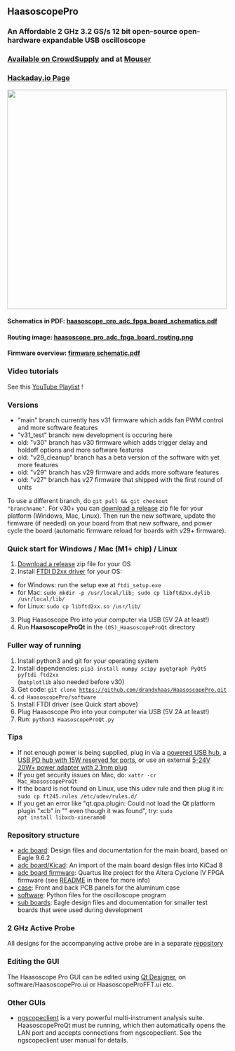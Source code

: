 ## HaasoscopePro

### An Affordable 2 GHz 3.2 GS/s 12 bit open-source open-hardware expandable USB oscilloscope

### [Available on CrowdSupply](https://www.crowdsupply.com/andy-haas/haasoscope-pro) and at [Mouser](https://www.mouser.com/c/?q=Haasoscope)

### [Hackaday.io Page](https://hackaday.io/project/200773-haasoscope-pro)

<img src="adc%20board%2Fhaasoscope_pro_adc_fpga_board.png" width="500">

#### Schematics in PDF: [haasoscope_pro_adc_fpga_board_schematics.pdf](adc%20board%2Fhaasoscope_pro_adc_fpga_board_schematics.pdf)

#### Routing image: [haasoscope_pro_adc_fpga_board_routing.png](adc%20board%2Fhaasoscope_pro_adc_fpga_board_routing.png)

#### Firmware overview: [firmware schematic.pdf](adc%20board%20firmware/schematic.pdf)

### Video tutorials

See this [YouTube Playlist](https://www.youtube.com/playlist?list=PLB1iz3MRh5DiKQQmUUNoTf2oo_m5qS00k) !

### Versions

- "main" branch currently has v31 firmware which adds fan PWM control and more software features 
- "v31_test" branch: new development is occuring here
- old: "v30" branch has v30 firmware which adds trigger delay and holdoff options and more software features
- old: "v29_cleanup" branch has a beta version of the software with yet more features
- old: "v29" branch has v29 firmware and adds more software features
- old: "v27" branch has v27 firmware that shipped with the first round of units

To use a different branch, do <code>git pull && git checkout "branchname"</code>. 
For v30+ you can [download a release](https://github.com/drandyhaas/HaasoscopePro/releases) zip file for your platform (Windows, Mac, Linux). 
Then run the new software, update the firmware (if needed) on your board from that new software, and power cycle the board (automatic firmware reload for boards with v29+ firmware).

### Quick start for Windows / Mac (M1+ chip) / Linux

1) [Download a release](https://github.com/drandyhaas/HaasoscopePro/releases) zip file for your OS
2) Install [FTDI D2xx driver](https://ftdichip.com/drivers/d2xx-drivers/) for your OS:
- for Windows: run the setup exe at <code>ftdi_setup.exe</code>
- for Mac: <code>sudo mkdir -p /usr/local/lib; sudo cp libftd2xx.dylib /usr/local/lib/</code> 
- for Linux: <code>sudo cp libftd2xx.so /usr/lib/</code>
3) Plug Haasoscope Pro into your computer via USB (5V 2A at least!)
4) Run **HaasoscopeProQt** in the <code>(OS)_HaasoscopeProQt</code> directory

### Fuller way of running

1) Install python3 and git for your operating system
2) Install dependencies: <code>pip3 install numpy scipy pyqtgraph PyQt5 pyftdi ftd2xx</code> <br>
(<code>matplotlib</code> also needed before v30)
3) Get code: <code>git clone https://github.com/drandyhaas/HaasoscopePro.git</code>
4) <code>cd HaasoscopePro/software</code>
5) Install FTDI driver (see Quick start above)
6) Plug Haasoscope Pro into your computer via USB (5V 2A at least!)
7) Run: <code>python3 HaasoscopeProQt.py</code>

### Tips

- If not enough power is being supplied, plug in via a [powered USB hub](https://a.co/d/hfAtVhl), a [USB PD hub with 15W reserved for ports](https://a.co/d/174I3v8), or use an external [5-24V 20W+ power adapter with 2.1mm plug](https://a.co/d/1EkzLRP)
- If you get security issues on Mac, do: <code>xattr -cr Mac_HaasoscopeProQt</code>
- If the board is not found on Linux, use this udev rule and then plug it in: <code>sudo cp ft245.rules /etc/udev/rules.d/</code>
- If you get an error like "qt.qpa.plugin: Could not load the Qt platform plugin "xcb" in "" even though it was found", try: <code>sudo apt install libxcb-xinerama0</code>

### Repository structure

- [adc board](adc%20board/): Design files and documentation for the main board, based on Eagle 9.6.2
- [adc board/Kicad](adc%20board/Kicad): An import of the main board design files into KiCad 8
- [adc board firmware](adc%20board%20firmware/): Quartus lite project for the Altera Cyclone IV FPGA firmware (see [README](adc%20board%20firmware/README.md) in there for more info)
- [case](case/): Front and back PCB panels for the aluminum case
- [software](software/): Python files for the oscilloscope program
- [sub boards](sub%20boards/): Eagle design files and documentation for smaller test boards that were used during development 

### 2 GHz Active Probe

All designs for the accompanying active probe are in a separate [repository](https://github.com/drandyhaas/oshw-active-probe)

### Editing the GUI

The Haasoscope Pro GUI can be edited using [Qt Designer](https://www.pythonguis.com/installation/install-qt-designer-standalone/), on software/HaasoscopePro.ui or HaasoscopeProFFT.ui etc.

### Other GUIs

 - [ngscopeclient](https://www.ngscopeclient.org/) is a very powerful multi-instrument analysis suite. HaasoscopeProQt must be running, which then automatically opens the LAN port and accepts connections from ngscopeclient. See the ngscopeclient user manual for details.
